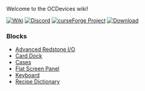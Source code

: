 Welcome to the OCDevices wiki!

[![Wiki](http://img.shields.io/badge/wiki--blue.svg)](https://github.com/ben-mkiv/OCDevices/wiki)
[![Discord](http://img.shields.io/discord/371298569354739716.svg?label=discord&style=popout)](https://discordapp.com/invite/txdDX66)
[![curseForge Project](http://cf.way2muchnoise.eu/versions/ocdevices_latest.svg)](https://minecraft.curseforge.com/projects/ocdevices)
[![Download](http://cf.way2muchnoise.eu/full_311322_downloads.svg)](https://minecraft.curseforge.com/projects/ocdevices/files)


### Blocks
* [Advanced Redstone I/O](advancedRedstone)
* [Card Dock](cardDock)
* [Cases](cases)
* [Flat Screen Panel](flatScreenPanel)
* [Keyboard](keyboard)
* [Recipe Dictionary](recipeDictionary)